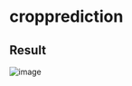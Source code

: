 # cropprediction

## Result
![image](https://github.com/user-attachments/assets/adeadfae-6be2-4c80-8b6d-eb697dc4f75e)
